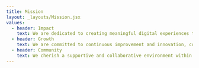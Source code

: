 ```yaml
---
title: Mission
layout: _layouts/Mission.jsx
values:
  - header: Impact
    text: We are dedicated to creating meaningful digital experiences that amplify the voices and missions of non-profits, ensuring their message reaches a wider audience and drives positive change.
  - header: Growth
    text: We are committed to continuous improvement and innovation, constantly expanding our knowledge to better serve non-profits and help them achieve their missions.
  - header: Community
    text: We cherish a supportive and collaborative environment within our organization, valuing each team member's contributions and fostering a sense of belonging and mutual respect.
---
```

